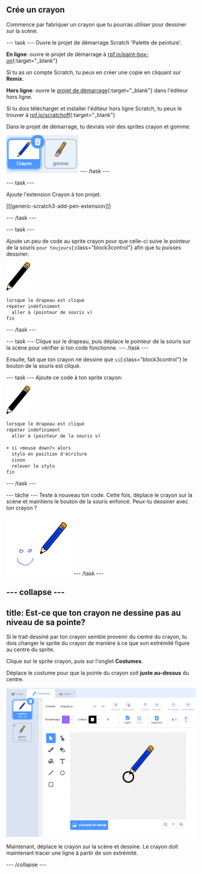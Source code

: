 ## Crée un crayon

Commence par fabriquer un crayon que tu pourras utiliser pour dessiner sur la scène.

--- task --- Ouvre le projet de démarrage Scratch 'Palette de peinture'.

**En ligne**: ouvre le projet de démarrage à [rpf.io/paint-box-on](http://rpf.io/paint-box-on){:target="_blank"}

Si tu as un compte Scratch, tu peux en créer une copie en cliquant sur **Remix**.

**Hors ligne**: ouvre le [projet de démarrage](http://rpf.io/p/fr-FR/paint-box-go){:target="_blank"} dans l'éditeur hors ligne.

Si tu dois télécharger et installer l'éditeur hors ligne Scratch, tu peux le trouver à [rpf.io/scratchoff](http://rpf.io/scratchoff){:target="_blank"}

Dans le projet de démarrage, tu devrais voir des sprites crayon et gomme:

![capture d'écran](images/paint-starter.png) --- /task ---

--- task ---

Ajoute l'extension Crayon à ton projet.

[[[generic-scratch3-add-pen-extension]]]

--- /task ---

--- task ---

Ajoute un peu de code au sprite crayon pour que celle-ci suive le pointeur de la souris `pour toujours`{:class="block3control"} afin que tu puisses dessiner:

![crayon](images/pencil.png)

```blocks3
lorsque le drapeau est cliqué
répéter indéfiniment
  aller à (pointeur de souris v)
fin
```

--- /task ---

--- task --- Clique sur le drapeau, puis déplace le pointeur de la souris sur la scène pour vérifier si ton code fonctionne. --- /task ---

Ensuite, fait que ton crayon ne dessine que `si`{:class="block3control"} le bouton de la souris est cliqué.

--- task --- Ajoute ce code à ton sprite crayon:

![crayon](images/pencil.png)

```blocks3
lorsque le drapeau est cliqué
répéter indéfiniment
  aller à (pointeur de la souris v)

+ si <mouse down?> alors
  stylo en position d'écriture
  sinon
  relever le stylo
fin
```

--- /task ---

--- tâche --- Teste à nouveau ton code. Cette fois, déplace le crayon sur la scène et maintiens le bouton de la souris enfoncé. Peux-tu dessiner avec ton crayon ?

![capture d'écran](images/paint-draw.png) --- /task ---

--- collapse ---
---
title: Est-ce que ton crayon ne dessine pas au niveau de sa pointe?
---

Si le trait dessiné par ton crayon semble provenir du centre du crayon, tu dois changer le sprite du crayon de manière à ce que son extrémité figure au centre du sprite.

Clique sur le sprite crayon, puis sur l'onglet **Costumes**.

Déplace le costume pour que la pointe du crayon soit **juste au-dessus** du centre.

![Centre de costume](images/costume-center-annotated.png)

Maintenant, déplace le crayon sur la scène et dessine. Le crayon doit maintenant tracer une ligne à partir de son extrémité.

--- /collapse ---